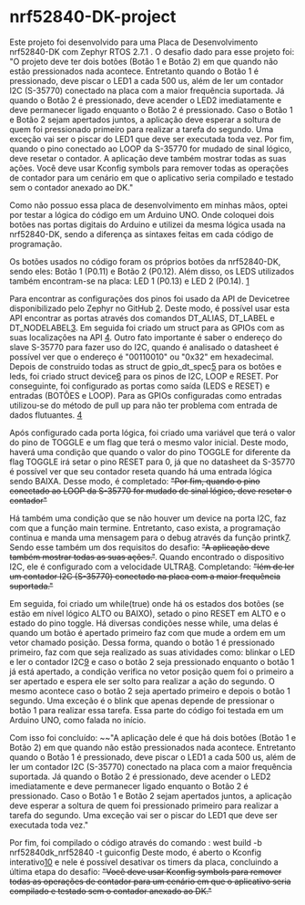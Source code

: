 # nrf52840-DK-project
Este projeto foi desenvolvido para uma Placa de Desenvolvimento nrf52840-DK com Zephyr RTOS 2.7.1 . O desafio dado para esse projeto foi:
"O projeto deve ter dois botões (Botão 1 e Botão 2) em que quando não estão pressionados nada acontece. Entretanto quando o Botão 1 é pressionado, deve piscar o LED1 a cada 500 us, além de ler um contador I2C (S-35770) conectado na placa com a maior frequência suportada.
Já quando o Botão 2 é pressionado, deve acender o LED2 imediatamente e deve permanecer ligado enquanto o Botão 2 é pressionado.
Caso o Botão 1 e Botão 2 sejam apertados juntos, a aplicação deve esperar a soltura de quem foi pressionado primeiro para realizar a tarefa do segundo. Uma exceção vai ser o piscar do LED1 que deve ser executada toda vez.
Por fim, quando o pino conectado ao LOOP da S-35770 for mudado de sinal lógico, deve resetar o contador.
A aplicação deve também mostrar todas as suas ações. Você deve usar Kconfig symbols para remover todas as operações de contador para um cenário em que o aplicativo seria compilado e testado sem o contador anexado ao DK."

Como não possuo essa placa de desenvolvimento em minhas mãos, optei por testar a lógica do código em um Arduino UNO. Onde coloquei dois botões nas portas digitais do Arduino e utilizei da mesma lógica usada na nrf52840-DK, sendo a diferença as sintaxes feitas em cada código de programação.

Os botões usados no código foram os próprios botões da nrf52840-DK, sendo eles: Botão 1 (P0.11) e Botão 2 (P0.12). Além disso, os LEDS utilizados também encontram-se na placa: LED 1 (P0.13) e LED 2 (P0.14). [1](https://docs.zephyrproject.org/2.7.1/boards/arm/nrf52840dk_nrf52840/doc/index.html)

Para encontrar as configurações dos pinos foi usado da API de Devicetree disponibilizado pelo Zephyr no GitHub [2](https://github.com/nrfconnect/sdk-zephyr/blob/main/boards/arm/nrf52840dk_nrf52840/nrf52840dk_nrf52840.dts). Deste modo, é possível usar esta API encontrar as portas através dos comandos DT_ALIAS, DT_LABEL e DT_NODELABEL[3](https://docs.zephyrproject.org/latest/reference/devicetree/api.html). Em seguida foi criado um struct para as GPIOs com as suas localizações na API [4](https://docs.zephyrproject.org/latest/reference/peripherals/gpio.html). Outro fato importante é saber o endereço do slave S-35770 para fazer uso do I2C, quando é analisado o datasheet é possível ver que o endereço é "00110010" ou "0x32" em hexadecimal. Depois de construido todas as struct de gpio_dt_spec[5](https://docs.zephyrproject.org/apidoc/latest/structgpio__dt__spec.html) para os botões e leds, foi criado struct device[6](https://docs.zephyrproject.org/apidoc/latest/structdevice.html) para os pinos de I2C, LOOP e RESET. Por conseguinte, foi configurado as portas como saída (LEDS e RESET) e entradas (BOTÕES e LOOP). Para as GPIOs configuradas como entradas utilizou-se do método de pull up para não ter problema com entrada de dados flutuantes. [4](https://docs.zephyrproject.org/latest/reference/peripherals/gpio.html)

Após configurado cada porta lógica, foi criado uma variável que terá o valor do pino de TOGGLE e um flag que terá o mesmo valor inicial. Deste modo, haverá uma condição que quando o valor do pino TOGGLE for diferente da flag TOGGLE irá setar o pino RESET para 0, já que no datasheet da S-35770 é possível ver que seu contador reseta quando há uma entrada lógica sendo BAIXA. Desse modo, é completado: ~~"Por fim, quando o pino conectado ao LOOP da S-35770 for mudado de sinal lógico, deve resetar o contador"~~ 

Há também uma condição que se não houver um device na porta I2C, faz com que a função main termine. Entretanto, caso exista, a programação continua e manda uma mensagem para o debug através da função printk[7](https://docs.zephyrproject.org/apidoc/latest/printk_8h.html#a768a7dff8592b69f327a08f96b00fa54). Sendo esse também um dos requisitos do desafio: ~~"A aplicação deve também mostrar todas as suas ações."~~.
Quando encontrado o dispositivo I2C, ele é configurado com a velocidade ULTRA[8](https://docs.zephyrproject.org/latest/reference/peripherals/i2c.html#c.I2C_SPEED_ULTRA). Completando: ~~"lém de ler um contador I2C (S-35770) conectado na placa com a maior frequência suportada."~~

Em seguida, foi criado um while(true) onde há os estados dos botões (se estão em nível lógico ALTO ou BAIXO), setado o pino RESET em ALTO e o estado do pino toggle. Há diversas condições nesse while, uma delas é quando um botão é apertado primeiro faz com que mude a ordem em um vetor chamado posição. Dessa forma, quando o botão 1 é pressionado primeiro, faz com que seja realizado as suas atividades como: blinkar o LED e ler o contador I2C[9](https://docs.zephyrproject.org/latest/reference/peripherals/i2c.html#c.i2c_reg_read_byte) e caso o botão 2 seja pressionado enquanto o botão 1 já está apertado, a condição verifica no vetor posição quem foi o primeiro a ser apertado e espera ele ser solto para realizar a ação do segundo. O mesmo acontece caso o botão 2 seja apertado primeiro e depois o botão 1 segundo. Uma exceção é o blink que apenas depende de pressionar o botão 1 para realizar essa tarefa.
Essa parte do código foi testada em um Arduino UNO, como falada no início.

Com isso foi concluído: ~~"A aplicação dele é que há dois botões (Botão 1 e Botão 2) em que quando não estão pressionados nada acontece. Entretanto quando o Botão 1 é pressionado, deve piscar o LED1 a cada 500 us, além de ler um contador I2C (S-35770) conectado na placa com a maior frequência suportada.
Já quando o Botão 2 é pressionado, deve acender o LED2 imediatamente e deve permanecer ligado enquanto o Botão 2 é pressionado.
Caso o Botão 1 e Botão 2 sejam apertados juntos, a aplicação deve esperar a soltura de quem foi pressionado primeiro para realizar a tarefa do segundo. Uma exceção vai ser o piscar do LED1 que deve ser executada toda vez."

Por fim, foi compilado o código através do comando :
west build -b nrf52840dk_nrf52840 -t guiconfig 
Deste modo, é aberto o Kconfig interativo[10](https://docs.zephyrproject.org/latest/guides/build/kconfig/menuconfig.html) e nele é possível desativar os timers da placa, concluindo a última etapa do desafio: ~~"Você deve usar Kconfig symbols para remover todas as operações de contador para um cenário em que o aplicativo seria compilado e testado sem o contador anexado ao DK."~~


